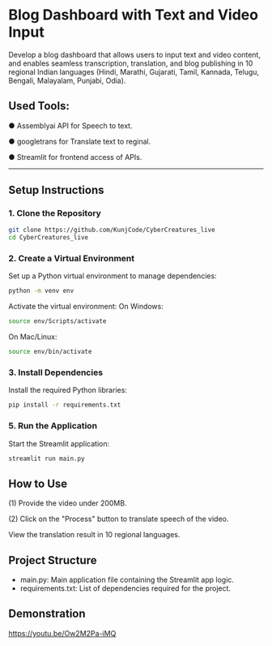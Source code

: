 # Blog Dashboard with Text and Video Input

Develop a blog dashboard that allows users to input text and video content, and enables seamless transcription, translation, and blog publishing in 10 regional Indian languages (Hindi, Marathi, Gujarati, Tamil, Kannada, Telugu, Bengali, Malayalam, Punjabi, Odia).

## Used Tools:
● Assemblyai API for Speech to text.

● googletrans for Translate text to reginal.

● Streamlit for frontend access of APIs.


---

## Setup Instructions

### 1. Clone the Repository
```bash
git clone https://github.com/KunjCode/CyberCreatures_live
cd CyberCreatures_live
```

### 2. Create a Virtual Environment
Set up a Python virtual environment to manage dependencies:
```bash
python -m venv env

```
Activate the virtual environment:
On Windows:
```bash
source env/Scripts/activate
```
On Mac/Linux:
```bash
source env/bin/activate
```

### 3. Install Dependencies
Install the required Python libraries:

```bash
pip install -r requirements.txt
```

### 5. Run the Application
Start the Streamlit application:

```bash
streamlit run main.py
```

## How to Use
(1) Provide the video under 200MB.

(2) Click on the "Process" button to translate speech of the video.

View the translation result in 10 regional languages.

## Project Structure
- main.py: Main application file containing the Streamlit app logic.
- requirements.txt: List of dependencies required for the project.

## Demonstration
https://youtu.be/Ow2M2Pa-iMQ



